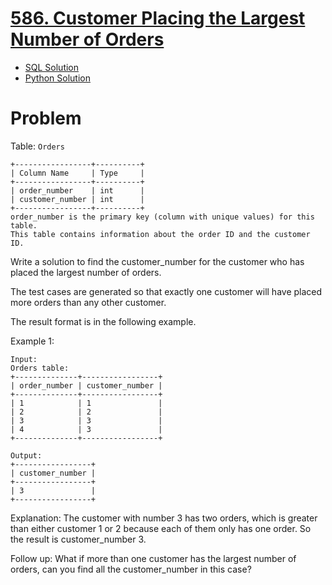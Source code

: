 # [586. Customer Placing the Largest Number of Orders](https://leetcode.com/problems/customer-placing-the-largest-number-of-orders/)

* [SQL Solution](https://leetcode.com/problems/customer-placing-the-largest-number-of-orders/solutions/7172942/dense_rank-ctes-by-atamalu123-izxf/)
* [Python Solution](https://leetcode.com/problems/customer-placing-the-largest-number-of-orders/solutions/7172975/annotated-pandas-example-by-atamalu123-6frd/)

# Problem

Table: `Orders`

```
+-----------------+----------+
| Column Name     | Type     |
+-----------------+----------+
| order_number    | int      |
| customer_number | int      |
+-----------------+----------+
order_number is the primary key (column with unique values) for this table.
This table contains information about the order ID and the customer ID.
```

Write a solution to find the customer_number for the customer who has placed the largest number of orders.

The test cases are generated so that exactly one customer will have placed more orders than any other customer.

The result format is in the following example.

Example 1:

```
Input: 
Orders table:
+--------------+-----------------+
| order_number | customer_number |
+--------------+-----------------+
| 1            | 1               |
| 2            | 2               |
| 3            | 3               |
| 4            | 3               |
+--------------+-----------------+
```
```
Output: 
+-----------------+
| customer_number |
+-----------------+
| 3               |
+-----------------+
```
Explanation: 
The customer with number 3 has two orders, which is greater than either customer 1 or 2 because each of them only has one order. 
So the result is customer_number 3.
 

Follow up: What if more than one customer has the largest number of orders, can you find all the customer_number in this case?

